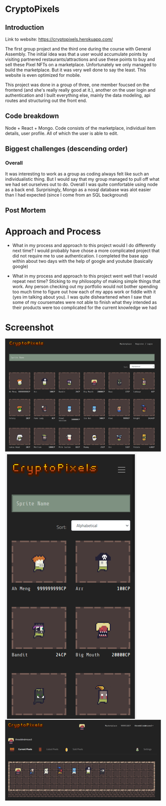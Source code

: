 
# CryptoPixels

## Introduction

Link to website: https://cryptopixels.herokuapp.com/

The first group project and the third one during the course with General Assembly. The initial idea was that a user would accumulate points by visiting partnered restaurants/attractions and use these points to buy and sell these Pixel NFTs on a marketplace. Unfortunately we only managed to build the marketplace. But it was very well done to say the least. This website is even optimized for mobile.

This project was done in a group of three, one member foucsed on the frontend (and she's really really good at it.), another on the user login and authentication and I built everything else, mainly the data modeling, api routes and structuring out the front end.

## Code breakdown
Node + React + Mongo. Code consists of the marketplace, individual item details, user profile. All of which the user is able to edit.


## Biggest challenges (descending order)
### Overall
It was interesting to work as a group as coding always felt like such an individualistic thing. But I would say that my group managed to pull off what we had set ourselves out to do. Overall I was quite comfortable using node as a back end. Surprisingly, Mongo as a nosql database was alot easier than I had expected (since I come from an SQL background)


## Post Mortem
# Approach and Process
- What in my process and approach to this project would I do differently next time?
  I would probably have chose a more complicated project that did not require me to use authentication. I completed the base app within about two days with the help of google and youtube (basically google)

- What in my process and approach to this project went well that I would repeat next time?
  Sticking to my philosophy of making simple things that work. Any person checking out my portfolio would not bother spending too much time to figure out how each of my apps work or fiddle with it (yes im talking about you). I was quite disheartened when I saw that some of my coursemates were not able to finish what they intended as their products were too complicated for the current knowledge we had


# Screenshot
![Alt text](capture1.PNG?raw=true "Title")
![Alt text](capture2.PNG?raw=true "Title")
![Alt text](capture3.PNG?raw=true "Title")

